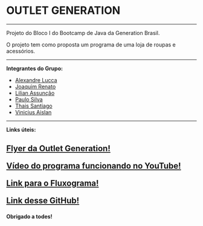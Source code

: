 # OUTLET GENERATION

------------------------

Projeto do Bloco I do Bootcamp de Java da Generation Brasil.

O projeto tem como proposta um programa de uma loja de roupas e acessórios.

------------------------
<b>Integrantes do Grupo:</b>
- [Alexandre Lucca](https://github.com/alexamorim17)
- [Joaquim Renato](https://github.com/Joaquim-Renato)
- [Lilian Assunção](https://github.com/LilianLCA)
- [Paulo Silva](https://github.com/PAUL0SP)
- [Thais Santiago](https://github.com/ThaisSantiago)
- [Vinicius Aislan](https://github.com/viniciusaislan)
------------------------
<b>Links úteis:<b/>

[Flyer da Outlet Generation!](https://imgur.com/a/fD9pOYU.jpeg)</p>
[Vídeo do programa funcionando no YouTube!](https://youtu.be/aXUpAyUtR5s)</p>
[Link para o Fluxograma!](https://miro.com/app/board/uXjVOaUD3CQ=/)</p>
[Link desse GitHub!](https://github.com/alexamorim17/Generation-Projeto-2)</p>
------------------------
<b>Obrigado a todes!<b/>
